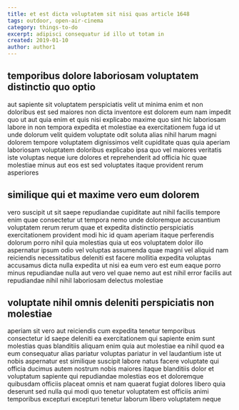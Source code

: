 ```yaml
---
title: et est dicta voluptatem sit nisi quas article 1648
tags: outdoor, open-air-cinema
category: things-to-do
excerpt: adipisci consequatur id illo ut totam in
created: 2019-01-10
author: author1
---
```


## temporibus dolore laboriosam voluptatem distinctio quo optio

aut sapiente sit voluptatem perspiciatis velit ut minima enim et non doloribus est sed maiores non dicta inventore est dolorem eum nam impedit quo ut aut quia enim et quis nisi explicabo maxime quo sint hic laboriosam labore in non tempora expedita et molestiae ea exercitationem fuga id ut unde dolorum velit quidem voluptate odit soluta alias nihil harum magni dolorem tempore voluptatem dignissimos velit cupiditate quas quia aperiam laboriosam voluptatem doloribus explicabo ipsa quo vel maiores veritatis iste voluptas neque iure dolores et reprehenderit ad officia hic quae molestiae minus aut eos est sed voluptates itaque provident rerum asperiores

## similique qui et maxime vero eum dolorem

vero suscipit ut sit saepe repudiandae cupiditate aut nihil facilis tempore enim quae consectetur ut tempora nemo unde doloremque accusantium voluptatem rerum rerum quae et expedita distinctio perspiciatis exercitationem provident modi hic id quam aperiam itaque perferendis dolorum porro nihil quia molestias quia ut eos voluptatem dolor illo aspernatur ipsum odio vel voluptas assumenda quae magni vel aliquid nam reiciendis necessitatibus deleniti est facere mollitia expedita voluptas accusamus dicta nulla expedita ut nisi ea eum vero est eum eaque porro minus repudiandae nulla aut vero vel quae nemo aut est nihil error facilis aut repudiandae nihil nihil laboriosam delectus molestiae

## voluptate nihil omnis deleniti perspiciatis non molestiae

aperiam sit vero aut reiciendis cum expedita tenetur temporibus consectetur id saepe deleniti ea exercitationem qui sapiente enim sunt molestias quas blanditiis aliquam enim quia aut molestiae ea nihil quod ea eum consequatur alias pariatur voluptas pariatur in vel laudantium iste ut nobis aspernatur est similique suscipit labore natus facere voluptate qui officia ducimus autem nostrum nobis maiores itaque blanditiis dolor et voluptatum sapiente qui repudiandae molestias eos et doloremque quibusdam officiis placeat omnis et nam quaerat fugiat dolores libero quia deserunt sed nulla qui modi quo tenetur voluptatem est officiis animi temporibus excepturi excepturi tenetur laborum libero voluptatem neque
